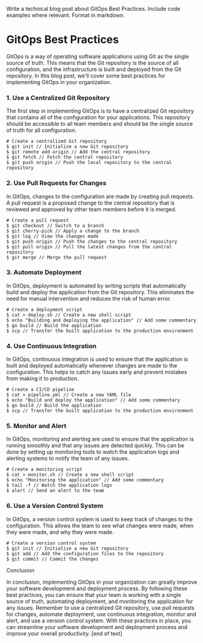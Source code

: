  Write a technical blog post about GitOps Best Practices. Include code examples where relevant. Format in markdown.
# GitOps Best Practices

GitOps is a way of operating software applications using Git as the single source of truth. This means that the Git repository is the source of all configuration, and the infrastructure is built and deployed from the Git repository. In this blog post, we'll cover some best practices for implementing GitOps in your organization.
### 1. Use a Centralized Git Repository

The first step in implementing GitOps is to have a centralized Git repository that contains all of the configuration for your applications. This repository should be accessible to all team members and should be the single source of truth for all configuration.
```
# Create a centralized Git repository
$ git init // Initialize a new Git repository
$ git remote add origin // Add the central repository
$ git fetch // Fetch the central repository
$ git push origin // Push the local repository to the central repository
```

### 2. Use Pull Requests for Changes

In GitOps, changes to the configuration are made by creating pull requests. A pull request is a proposed change to the central repository that is reviewed and approved by other team members before it is merged.
```
# Create a pull request
$ git checkout // Switch to a branch
$ git cherry-pick // Apply a change to the branch
$ git log // View the changes made
$ git push origin // Push the changes to the central repository
$ git pull origin // Pull the latest changes from the central repository
$ git merge // Merge the pull request
```
### 3. Automate Deployment

In GitOps, deployment is automated by writing scripts that automatically build and deploy the application from the Git repository. This eliminates the need for manual intervention and reduces the risk of human error.
```
# Create a deployment script
$ cat > deploy.sh // Create a new shell script
$ echo "Building and deploying the application" // Add some commentary
$ go build // Build the application
$ scp // Transfer the built application to the production environment
```
### 4. Use Continuous Integration

In GitOps, continuous integration is used to ensure that the application is built and deployed automatically whenever changes are made to the configuration. This helps to catch any issues early and prevent mistakes from making it to production.
```
# Create a CI/CD pipeline
$ cat > pipeline.yml // Create a new YAML file
$ echo "Build and deploy the application" // Add some commentary
$ go build // Build the application
$ scp // Transfer the built application to the production environment
```
### 5. Monitor and Alert

In GitOps, monitoring and alerting are used to ensure that the application is running smoothly and that any issues are detected quickly. This can be done by setting up monitoring tools to watch the application logs and alerting systems to notify the team of any issues.
```
# Create a monitoring script
$ cat > monitor.sh // Create a new shell script
$ echo "Monitoring the application" // Add some commentary
$ tail -f // Watch the application logs
$ alert // Send an alert to the team
```
### 6. Use a Version Control System

In GitOps, a version control system is used to keep track of changes to the configuration. This allows the team to see what changes were made, when they were made, and why they were made.
```
# Create a version control system
$ git init // Initialize a new Git repository
$ git add // Add the configuration files to the repository
$ git commit // Commit the changes
```

Conclusion

In conclusion, implementing GitOps in your organization can greatly improve your software development and deployment process. By following these best practices, you can ensure that your team is working with a single source of truth, automating deployment, and monitoring the application for any issues. Remember to use a centralized Git repository, use pull requests for changes, automate deployment, use continuous integration, monitor and alert, and use a version control system. With these practices in place, you can streamline your software development and deployment process and improve your overall productivity. [end of text]



